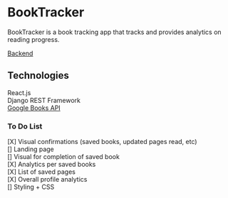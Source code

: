 # BookTracker

BookTracker is a book tracking app that tracks and provides analytics on reading progress.

[Backend](https://github.com/zhaoj1/book_tracker_backend)

## Technologies

React.js    
Django REST Framework    
[Google Books API](https://developers.google.com/books)    

### To Do List

[X] Visual confirmations (saved books, updated pages read, etc)     
[] Landing page     
[] Visual for completion of saved book    
[X] Analytics per saved books   
[X] List of saved pages    
[X] Overall profile analytics     
[] Styling + CSS    